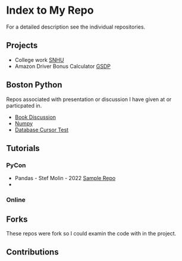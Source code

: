# Index to My Repo

For a detailed description see the individual repositories.

## Projects

- College work [SNHU](https://github.com/glnnlhmn/SNHU)
- Amazon Driver Bonus Calculator [GSDP](https://github.com/glnnlhmn/bonus-calculator)


## Boston Python

Repos associated with presentation or discussion I have given at or particpated in.  

- [Book Discussion](https://github.com/glnnlhmn/python_book_discussion)
- [Numpy](https://github.com/glnnlhmn/boston_python_numpy)
- [Database Cursor Test](https://github.com/glnnlhmn/cur_test)


## Tutorials 

### PyCon

- Pandas - Stef Molin - 2022 [Sample Repo](https://github.com/glnnlhmn/pycon_2022_pandas-workshop)
- 

### Online

## Forks

These repos were fork so I could examin the code with in the project.



## Contributions

